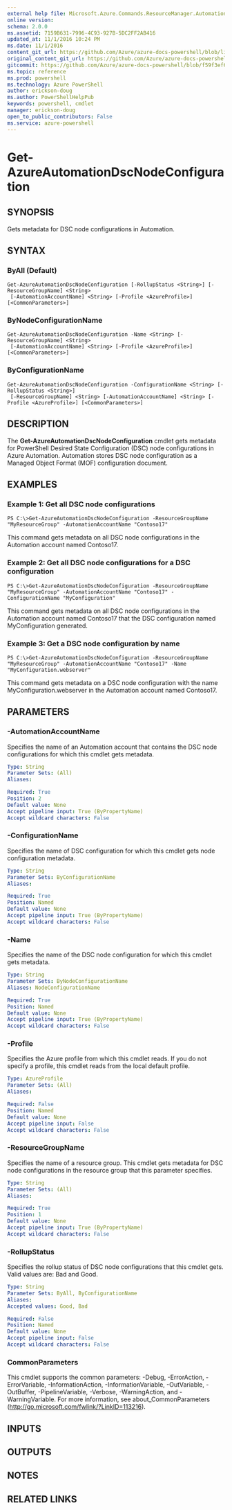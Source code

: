 ```yaml
---
external help file: Microsoft.Azure.Commands.ResourceManager.Automation.dll-Help.xml
online version: 
schema: 2.0.0
ms.assetid: 7159B631-7996-4C93-927B-5DC2FF2AB416
updated_at: 11/1/2016 10:24 PM
ms.date: 11/1/2016
content_git_url: https://github.com/Azure/azure-docs-powershell/blob/live/azureps-cmdlets-docs/ResourceManager/AzureRM.Automation/v0.9.8/Get-AzureAutomationDscNodeConfiguration.md
original_content_git_url: https://github.com/Azure/azure-docs-powershell/blob/live/azureps-cmdlets-docs/ResourceManager/AzureRM.Automation/v0.9.8/Get-AzureAutomationDscNodeConfiguration.md
gitcommit: https://github.com/Azure/azure-docs-powershell/blob/f59f3ef60bc592383812213e69fd77ba950759ed/azureps-cmdlets-docs/ResourceManager/AzureRM.Automation/v0.9.8/Get-AzureAutomationDscNodeConfiguration.md
ms.topic: reference
ms.prod: powershell
ms.technology: Azure PowerShell
author: erickson-doug
ms.author: PowerShellHelpPub
keywords: powershell, cmdlet
manager: erickson-doug
open_to_public_contributors: False
ms.service: azure-powershell
---
```


# Get-AzureAutomationDscNodeConfiguration

## SYNOPSIS
Gets metadata for DSC node configurations in Automation.

## SYNTAX

### ByAll (Default)
```
Get-AzureAutomationDscNodeConfiguration [-RollupStatus <String>] [-ResourceGroupName] <String>
 [-AutomationAccountName] <String> [-Profile <AzureProfile>] [<CommonParameters>]
```

### ByNodeConfigurationName
```
Get-AzureAutomationDscNodeConfiguration -Name <String> [-ResourceGroupName] <String>
 [-AutomationAccountName] <String> [-Profile <AzureProfile>] [<CommonParameters>]
```

### ByConfigurationName
```
Get-AzureAutomationDscNodeConfiguration -ConfigurationName <String> [-RollupStatus <String>]
 [-ResourceGroupName] <String> [-AutomationAccountName] <String> [-Profile <AzureProfile>] [<CommonParameters>]
```

## DESCRIPTION
The **Get-AzureAutomationDscNodeConfiguration** cmdlet gets metadata for PowerShell Desired State Configuration (DSC) node configurations in Azure Automation.
Automation stores DSC node configuration as a Managed Object Format (MOF) configuration document.

## EXAMPLES

### Example 1: Get all DSC node configurations
```
PS C:\>Get-AzureAutomationDscNodeConfiguration -ResourceGroupName "MyResourceGroup" -AutomationAccountName "Contoso17"
```

This command gets metadata on all DSC node configurations in the Automation account named Contoso17.

### Example 2: Get all DSC node configurations for a DSC configuration
```
PS C:\>Get-AzureAutomationDscNodeConfiguration -ResourceGroupName "MyResourceGroup" -AutomationAccountName "Contoso17" -ConfigurationName "MyConfiguration"
```

This command gets metadata on all DSC node configurations in the Automation account named Contoso17 that the DSC configuration named MyConfiguration generated.

### Example 3: Get a DSC node configuration by name
```
PS C:\>Get-AzureAutomationDscNodeConfiguration -ResourceGroupName "MyResourceGroup" -AutomationAccountName "Contoso17" -Name "MyConfiguration.webserver"
```

This command gets metadata on a DSC node configuration with the name MyConfiguration.webserver in the Automation account named Contoso17.

## PARAMETERS

### -AutomationAccountName
Specifies the name of an Automation account that contains the DSC node configurations for which this cmdlet gets metadata.

```yaml
Type: String
Parameter Sets: (All)
Aliases: 

Required: True
Position: 2
Default value: None
Accept pipeline input: True (ByPropertyName)
Accept wildcard characters: False
```

### -ConfigurationName
Specifies the name of DSC configuration for which this cmdlet gets node configuration metadata.

```yaml
Type: String
Parameter Sets: ByConfigurationName
Aliases: 

Required: True
Position: Named
Default value: None
Accept pipeline input: True (ByPropertyName)
Accept wildcard characters: False
```

### -Name
Specifies the name of the DSC node configuration for which this cmdlet gets metadata.

```yaml
Type: String
Parameter Sets: ByNodeConfigurationName
Aliases: NodeConfigurationName

Required: True
Position: Named
Default value: None
Accept pipeline input: True (ByPropertyName)
Accept wildcard characters: False
```

### -Profile
Specifies the Azure profile from which this cmdlet reads.
If you do not specify a profile, this cmdlet reads from the local default profile.

```yaml
Type: AzureProfile
Parameter Sets: (All)
Aliases: 

Required: False
Position: Named
Default value: None
Accept pipeline input: False
Accept wildcard characters: False
```

### -ResourceGroupName
Specifies the name of a resource group.
This cmdlet gets metadata for DSC node configurations in the resource group that this parameter specifies.

```yaml
Type: String
Parameter Sets: (All)
Aliases: 

Required: True
Position: 1
Default value: None
Accept pipeline input: True (ByPropertyName)
Accept wildcard characters: False
```

### -RollupStatus
Specifies the rollup status of DSC node configurations that this cmdlet gets.
Valid values are: Bad and Good.

```yaml
Type: String
Parameter Sets: ByAll, ByConfigurationName
Aliases: 
Accepted values: Good, Bad

Required: False
Position: Named
Default value: None
Accept pipeline input: False
Accept wildcard characters: False
```

### CommonParameters
This cmdlet supports the common parameters: -Debug, -ErrorAction, -ErrorVariable, -InformationAction, -InformationVariable, -OutVariable, -OutBuffer, -PipelineVariable, -Verbose, -WarningAction, and -WarningVariable. For more information, see about_CommonParameters (http://go.microsoft.com/fwlink/?LinkID=113216).

## INPUTS

## OUTPUTS

## NOTES

## RELATED LINKS


